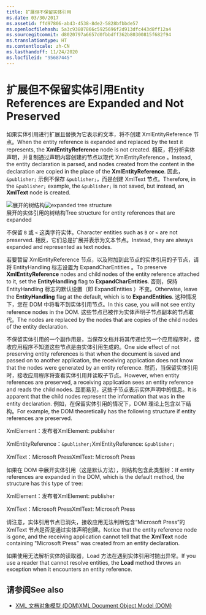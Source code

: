 ```yaml
---
title: 扩展但不保留实体引用
ms.date: 03/30/2017
ms.assetid: ffd97806-ab43-4538-8de2-5828bfbbde57
ms.openlocfilehash: 5a3c93807866c5925696f2d913dfc443d8ff12a4
ms.sourcegitcommit: d8020797a6657d0fbbdff362b80300815f682f94
ms.translationtype: HT
ms.contentlocale: zh-CN
ms.lasthandoff: 11/24/2020
ms.locfileid: "95687445"
---
```

# <a name="entity-references-are-expanded-and-not-preserved"></a><span data-ttu-id="96f1e-102">扩展但不保留实体引用</span><span class="sxs-lookup"><span data-stu-id="96f1e-102">Entity References are Expanded and Not Preserved</span></span>

<span data-ttu-id="96f1e-103">如果实体引用进行扩展且替换为它表示的文本，将不创建 XmlEntityReference  节点。</span><span class="sxs-lookup"><span data-stu-id="96f1e-103">When the entity reference is expanded and replaced by the text it represents, the **XmlEntityReference** node is not created.</span></span> <span data-ttu-id="96f1e-104">相反，将分析实体声明，并复制通过声明内容创建的节点以取代 XmlEntityReference  。</span><span class="sxs-lookup"><span data-stu-id="96f1e-104">Instead, the entity declaration is parsed, and nodes created from the content in the declaration are copied in the place of the **XmlEntityReference**.</span></span> <span data-ttu-id="96f1e-105">因此，`&publisher;` 示例不保存 `&publisher;`，而是创建 XmlText  节点。</span><span class="sxs-lookup"><span data-stu-id="96f1e-105">Therefore, in the `&publisher;` example, the `&publisher;` is not saved, but instead, an **XmlText** node is created.</span></span>  
  
 <span data-ttu-id="96f1e-106">![展开的树结构](media/xmlentityref-expanded-nodes.gif "xmlentityref_expanded_nodes")</span><span class="sxs-lookup"><span data-stu-id="96f1e-106">![expanded tree structure](media/xmlentityref-expanded-nodes.gif "xmlentityref_expanded_nodes")</span></span>  
<span data-ttu-id="96f1e-107">展开的实体引用的树结构</span><span class="sxs-lookup"><span data-stu-id="96f1e-107">Tree structure for entity references that are expanded</span></span>  
  
 <span data-ttu-id="96f1e-108">不保留 `B` 或 `<` 这类字符实体。</span><span class="sxs-lookup"><span data-stu-id="96f1e-108">Character entities such as `B` or `<` are not preserved.</span></span> <span data-ttu-id="96f1e-109">相反，它们总是扩展并表示为文本节点。</span><span class="sxs-lookup"><span data-stu-id="96f1e-109">Instead, they are always expanded and represented as text nodes.</span></span>  
  
 <span data-ttu-id="96f1e-110">若要暂留 XmlEntityReference  节点，以及附加到此节点的实体引用的子节点，请将 EntityHandling  标志设置为 ExpandCharEntities  。</span><span class="sxs-lookup"><span data-stu-id="96f1e-110">To preserve **XmlEntityReference** nodes and child nodes of the entity reference attached to it, set the **EntityHandling** flag to **ExpandCharEntities**.</span></span> <span data-ttu-id="96f1e-111">否则，保持 EntityHandling  标志的默认设置（即 ExpandEntities  ）不变。</span><span class="sxs-lookup"><span data-stu-id="96f1e-111">Otherwise, leave the **EntityHandling** flag at the default, which is to **ExpandEntities**.</span></span> <span data-ttu-id="96f1e-112">这种情况下，您在 DOM 中将看不到实体引用节点。</span><span class="sxs-lookup"><span data-stu-id="96f1e-112">In this case, you will not see entity reference nodes in the DOM.</span></span> <span data-ttu-id="96f1e-113">这些节点已被作为实体声明子节点副本的节点取代。</span><span class="sxs-lookup"><span data-stu-id="96f1e-113">The nodes are replaced by the nodes that are copies of the child nodes of the entity declaration.</span></span>  
  
 <span data-ttu-id="96f1e-114">不保留实体引用的一个副作用是，当保存文档并将其传递给另一个应用程序时，接收应用程序不知道这些节点是由实体引用生成的。</span><span class="sxs-lookup"><span data-stu-id="96f1e-114">One side effect of not preserving entity references is that when the document is saved and passed on to another application, the receiving application does not know that the nodes were generated by an entity reference.</span></span> <span data-ttu-id="96f1e-115">然而，当保留实体引用时，接收应用程序将查看实体引用并读取子节点。</span><span class="sxs-lookup"><span data-stu-id="96f1e-115">However, when entity references are preserved, a receiving application sees an entity reference and reads the child nodes.</span></span> <span data-ttu-id="96f1e-116">显而易见，这些子节点表示实体声明中的信息。</span><span class="sxs-lookup"><span data-stu-id="96f1e-116">It is apparent that the child nodes represent the information that was in the entity declaration.</span></span> <span data-ttu-id="96f1e-117">例如，在保留实体引用的情况下，DOM 理论上包含以下结构。</span><span class="sxs-lookup"><span data-stu-id="96f1e-117">For example, the DOM theoretically has the following structure if entity references are preserved.</span></span>  
  
 <span data-ttu-id="96f1e-118">XmlElement：发布者</span><span class="sxs-lookup"><span data-stu-id="96f1e-118">XmlElement: publisher</span></span>  
  
 <span data-ttu-id="96f1e-119">XmlEntityReference：`&publisher;`</span><span class="sxs-lookup"><span data-stu-id="96f1e-119">XmlEntityReference: `&publisher;`</span></span>  
  
 <span data-ttu-id="96f1e-120">XmlText：Microsoft Press</span><span class="sxs-lookup"><span data-stu-id="96f1e-120">XmlText: Microsoft Press</span></span>  
  
 <span data-ttu-id="96f1e-121">如果在 DOM 中展开实体引用（这是默认方法），则结构包含此类型树：</span><span class="sxs-lookup"><span data-stu-id="96f1e-121">If entity references are expanded in the DOM, which is the default method, the structure has this type of tree:</span></span>  
  
 <span data-ttu-id="96f1e-122">XmlElement：发布者</span><span class="sxs-lookup"><span data-stu-id="96f1e-122">XmlElement: publisher</span></span>  
  
 <span data-ttu-id="96f1e-123">XmlText：Microsoft Press</span><span class="sxs-lookup"><span data-stu-id="96f1e-123">XmlText: Microsoft Press</span></span>  
  
 <span data-ttu-id="96f1e-124">请注意，实体引用节点已消失，接收应用无法判断包含“Microsoft Press”的 XmlText  节点是否是通过实体声明创建。</span><span class="sxs-lookup"><span data-stu-id="96f1e-124">Notice that the entity reference node is gone, and the receiving application cannot tell that the **XmlText** node containing "Microsoft Press" was created from an entity declaration.</span></span>  
  
 <span data-ttu-id="96f1e-125">如果使用无法解析实体的读取器，Load  方法在遇到实体引用时抛出异常。</span><span class="sxs-lookup"><span data-stu-id="96f1e-125">If you use a reader that cannot resolve entities, the **Load** method throws an exception when it encounters an entity reference.</span></span>  
  
## <a name="see-also"></a><span data-ttu-id="96f1e-126">请参阅</span><span class="sxs-lookup"><span data-stu-id="96f1e-126">See also</span></span>

- [<span data-ttu-id="96f1e-127">XML 文档对象模型 (DOM)</span><span class="sxs-lookup"><span data-stu-id="96f1e-127">XML Document Object Model (DOM)</span></span>](xml-document-object-model-dom.md)
